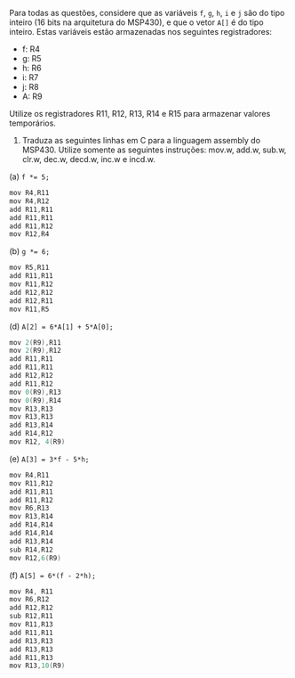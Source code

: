Para todas as questões, considere que as variáveis `f`, `g`, `h`, `i` e `j` são do tipo inteiro (16 bits na arquitetura do MSP430), e que o vetor `A[]` é do tipo inteiro. Estas variáveis estão armazenadas nos seguintes registradores:

- f: R4
- g: R5
- h: R6
- i: R7
- j: R8
- A: R9

Utilize os registradores R11, R12, R13, R14 e R15 para armazenar valores temporários.

1. Traduza as seguintes linhas em C para a linguagem assembly do MSP430. Utilize somente as seguintes instruções: mov.w, add.w, sub.w, clr.w, dec.w, decd.w, inc.w e incd.w.

(a) `f *= 5;`
```C
mov R4,R11
mov R4,R12
add R11,R11
add R11,R11
add R11,R12
mov R12,R4
```

(b) `g *= 6;`
```C
mov R5,R11
add R11,R11
mov R11,R12
add R12,R12
add R12,R11
mov R11,R5
```

(d) `A[2] = 6*A[1] + 5*A[0];`
```C
mov 2(R9),R11
mov 2(R9),R12
add R11,R11
add R11,R11
add R12,R12
add R11,R12
mov 0(R9),R13
mov 0(R9),R14
mov R13,R13
mov R13,R13
add R13,R14
add R14,R12
mov R12, 4(R9)
```

(e) `A[3] = 3*f - 5*h;`
```C
mov R4,R11
mov R11,R12
add R11,R11
add R11,R12
mov R6,R13
mov R13,R14
add R14,R14
add R14,R14
add R13,R14
sub R14,R12
mov R12,6(R9)
```

(f) `A[5] = 6*(f - 2*h);`
```C
mov R4, R11
mov R6,R12
add R12,R12
sub R12,R11
mov R11,R13
add R11,R11
add R13,R13
add R13,R13
add R11,R13
mov R13,10(R9)
```
